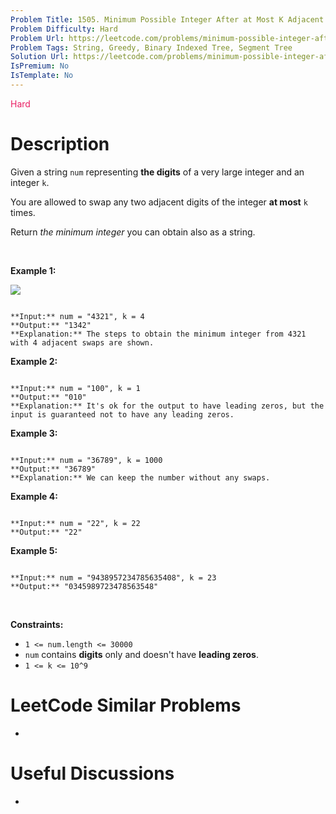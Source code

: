 ```yaml
---
Problem Title: 1505. Minimum Possible Integer After at Most K Adjacent Swaps On Digits
Problem Difficulty: Hard
Problem Url: https://leetcode.com/problems/minimum-possible-integer-after-at-most-k-adjacent-swaps-on-digits/
Problem Tags: String, Greedy, Binary Indexed Tree, Segment Tree
Solution Url: https://leetcode.com/problems/minimum-possible-integer-after-at-most-k-adjacent-swaps-on-digits/solution/
IsPremium: No
IsTemplate: No
---
```


<span style="color: rgb(233, 30, 99);">Hard</span>

# Description

Given a string `num` representing **the digits** of a very large integer and an integer `k`.


You are allowed to swap any two adjacent digits of the integer **at most** `k` times.


Return *the minimum integer* you can obtain also as a string.


 


**Example 1:**


![](https://assets.leetcode.com/uploads/2020/06/17/q4_1.jpg)

```

**Input:** num = "4321", k = 4
**Output:** "1342"
**Explanation:** The steps to obtain the minimum integer from 4321 with 4 adjacent swaps are shown.

```

**Example 2:**



```

**Input:** num = "100", k = 1
**Output:** "010"
**Explanation:** It's ok for the output to have leading zeros, but the input is guaranteed not to have any leading zeros.

```

**Example 3:**



```

**Input:** num = "36789", k = 1000
**Output:** "36789"
**Explanation:** We can keep the number without any swaps.

```

**Example 4:**



```

**Input:** num = "22", k = 22
**Output:** "22"

```

**Example 5:**



```

**Input:** num = "9438957234785635408", k = 23
**Output:** "0345989723478563548"

```

 


**Constraints:**


* `1 <= num.length <= 30000`
* `num` contains **digits** only and doesn't have **leading zeros**.
* `1 <= k <= 10^9`




# LeetCode Similar Problems

- []()

# Useful Discussions

- []()
